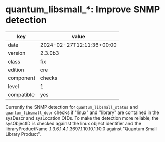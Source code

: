[//]: # (werk v2)
# quantum_libsmall_*: Improve SNMP detection

key        | value
---------- | ---
date       | 2024-02-27T12:11:36+00:00
version    | 2.3.0b3
class      | fix
edition    | cre
component  | checks
level      | 1
compatible | yes

Currently the SNMP detection for `quantum_libsmall_status` and `quantum_libsmall_door` checks if "linux" and "library" are contained in the sysDescr and sysLocation OIDs. To make the detection more reliable, the sysObjectID is checked against the linux object identifier and the libraryProductName .1.3.6.1.4.1.3697.1.10.10.1.10.0 against "Quantum Small Library Product".
